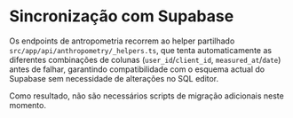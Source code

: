 # Sincronização com Supabase

Os endpoints de antropometria recorrem ao helper partilhado `src/app/api/anthropometry/_helpers.ts`, que tenta automaticamente as diferentes combinações de colunas (`user_id`/`client_id`, `measured_at`/`date`) antes de falhar, garantindo compatibilidade com o esquema actual do Supabase sem necessidade de alterações no SQL editor.

Como resultado, não são necessários scripts de migração adicionais neste momento.
